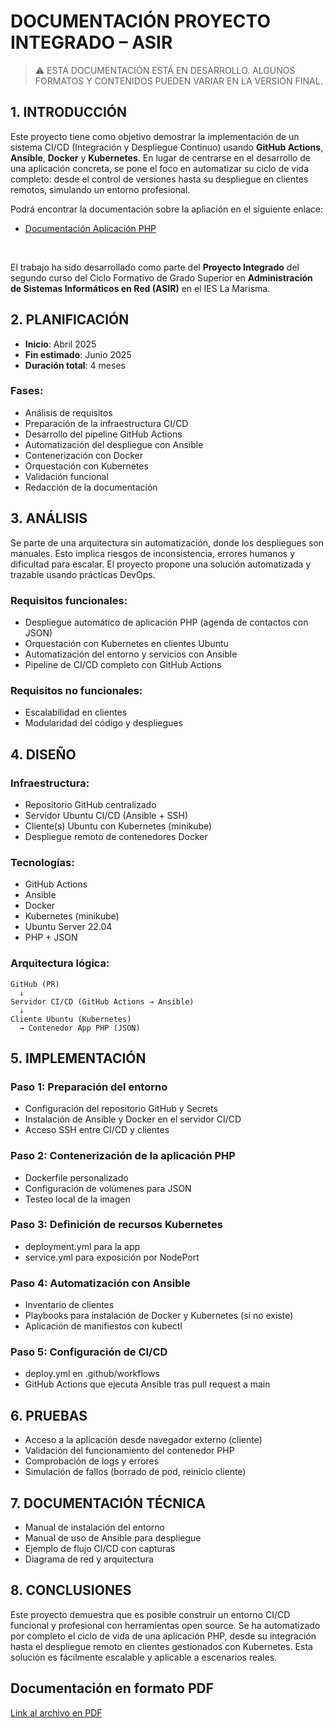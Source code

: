 # DOCUMENTACIÓN PROYECTO INTEGRADO – ASIR

> ⚠️ ESTA DOCUMENTACIÓN ESTÁ EN DESARROLLO. ALGUNOS FORMATOS Y CONTENIDOS PUEDEN VARIAR EN LA VERSIÓN FINAL.

## 1. INTRODUCCIÓN

Este proyecto tiene como objetivo demostrar la implementación de un sistema CI/CD (Integración y Despliegue Continuo) usando **GitHub Actions**, **Ansible**, **Docker** y **Kubernetes**. En lugar de centrarse en el desarrollo de una aplicación concreta, se pone el foco en automatizar su ciclo de vida completo: desde el control de versiones hasta su despliegue en clientes remotos, simulando un entorno profesional.

Podrá encontrar la documentación sobre la apliación en el siguiente enlace: 

- [Documentación Aplicación PHP](https://github.com/Dfauben/CI-CD-Simulacion-PHP)

<br>

El trabajo ha sido desarrollado como parte del **Proyecto Integrado** del segundo curso del Ciclo Formativo de Grado Superior en **Administración de Sistemas Informáticos en Red (ASIR)** en el IES La Marisma.

## 2. PLANIFICACIÓN

- **Inicio**: Abril 2025  
- **Fin estimado**: Junio 2025  
- **Duración total**: 4 meses  

### Fases:
- Análisis de requisitos
- Preparación de la infraestructura CI/CD
- Desarrollo del pipeline GitHub Actions
- Automatización del despliegue con Ansible
- Contenerización con Docker
- Orquestación con Kubernetes
- Validación funcional
- Redacción de la documentación

## 3. ANÁLISIS

Se parte de una arquitectura sin automatización, donde los despliegues son manuales. Esto implica riesgos de inconsistencia, errores humanos y dificultad para escalar. El proyecto propone una solución automatizada y trazable usando prácticas DevOps.

### Requisitos funcionales:

- Despliegue automático de aplicación PHP (agenda de contactos con JSON)
- Orquestación con Kubernetes en clientes Ubuntu
- Automatización del entorno y servicios con Ansible
- Pipeline de CI/CD completo con GitHub Actions

### Requisitos no funcionales:

- Escalabilidad en clientes
- Modularidad del código y despliegues

## 4. DISEÑO

### Infraestructura:

- Repositorio GitHub centralizado
- Servidor Ubuntu CI/CD (Ansible + SSH)
- Cliente(s) Ubuntu con Kubernetes (minikube)
- Despliegue remoto de contenedores Docker

### Tecnologías:

- GitHub Actions
- Ansible
- Docker
- Kubernetes (minikube)
- Ubuntu Server 22.04
- PHP + JSON

### Arquitectura lógica:

```plaintext
GitHub (PR) 
  ↓
Servidor CI/CD (GitHub Actions → Ansible)
  ↓
Cliente Ubuntu (Kubernetes) 
  → Contenedor App PHP (JSON)
```

## 5. IMPLEMENTACIÓN

### Paso 1: Preparación del entorno

- Configuración del repositorio GitHub y Secrets
- Instalación de Ansible y Docker en el servidor CI/CD
- Acceso SSH entre CI/CD y clientes

### Paso 2: Contenerización de la aplicación PHP

- Dockerfile personalizado
- Configuración de volúmenes para JSON
- Testeo local de la imagen

### Paso 3: Definición de recursos Kubernetes

- deployment.yml para la app
- service.yml para exposición por NodePort

### Paso 4: Automatización con Ansible

- Inventario de clientes
- Playbooks para instalación de Docker y Kubernetes (si no existe)
- Aplicación de manifiestos con kubectl

### Paso 5: Configuración de CI/CD

- deploy.yml en .github/workflows
- GitHub Actions que ejecuta Ansible tras pull request a main

## 6. PRUEBAS

- Acceso a la aplicación desde navegador externo (cliente)
- Validación del funcionamiento del contenedor PHP
- Comprobación de logs y errores
- Simulación de fallos (borrado de pod, reinicio cliente)

## 7. DOCUMENTACIÓN TÉCNICA

- Manual de instalación del entorno
- Manual de uso de Ansible para despliegue
- Ejemplo de flujo CI/CD con capturas
- Diagrama de red y arquitectura

## 8. CONCLUSIONES

Este proyecto demuestra que es posible construir un entorno CI/CD funcional y profesional con herramientas open source. Se ha automatizado por completo el ciclo de vida de una aplicación PHP, desde su integración hasta el despliegue remoto en clientes gestionados con Kubernetes. Esta solución es fácilmente escalable y aplicable a escenarios reales.

## Documentación en formato PDF

[Link al archivo en PDF](./DFB_TFGV2.pdf)